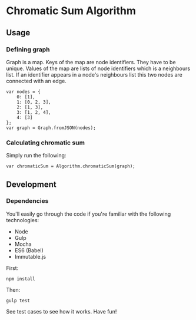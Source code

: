 Chromatic Sum Algorithm
=======================

## Usage

### Defining graph
Graph is a map.
Keys of the map are node identifiers. They have to be unique.
Values of the map are lists of node identifiers which is a neighbours list.
If an identifier appears in a node's neighbours list this two nodes are connected with an edge.

```
var nodes = {
    0: [1],
    1: [0, 2, 3],
    2: [1, 3],
    3: [1, 2, 4],
    4: [3]
};
var graph = Graph.fromJSON(nodes);
```

### Calculating chromatic sum
Simply run the following:
```
var chromaticSum = Algorithm.chromaticSum(graph);
```

## Development
### Dependencies
You'll easily go through the code if you're familiar with the following technologies:
 - Node
 - Gulp
 - Mocha
 - ES6 (Babel)
 - Immutable.js

First:
```
npm install
```

Then:
```
gulp test
```

See test cases to see how it works.
Have fun!